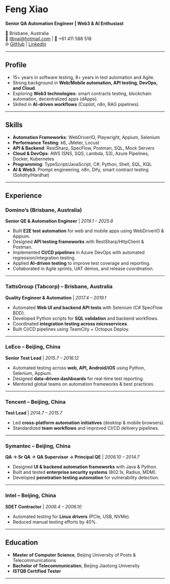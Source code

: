 # Feng Xiao

**Senior QA Automation Engineer | Web3 & AI Enthusiast**

📍 Brisbane, Australia  
📧 itbyai@hotmail.com | 📱 +61 411 588 518  
🌐 [GitHub](https://github.com/your-username) | [LinkedIn](https://linkedin.com/in/your-link)

---

## Profile
- 15+ years in software testing, 8+ years in test automation and Agile.
- Strong background in **Web/Mobile automation, API testing, DevOps, and Cloud**.
- Exploring **Web3 technologies**: smart contracts testing, blockchain automation, decentralized apps (dApps).
- Skilled in **AI-driven workflows** (Copilot, n8n, RAG pipelines).

---

## Skills
- **Automation Frameworks**: WebDriverIO, Playwright, Appium, Selenium  
- **Performance Testing**: k6, JMeter, Locust  
- **API & Backend**: RestSharp, SpecFlow, Postman, SQL, Mock Servers  
- **Cloud & DevOps**: AWS (SNS, SQS, Lambda, S3), Azure Pipelines, Docker, Kubernetes  
- **Programming**: TypeScript/JavaScript, C#, Python, Shell, SQL, KQL  
- **AI & Web3**: Prompt engineering, n8n, Dify, smart contract testing (Solidity/Hardhat)  

---

## Experience

### Domino’s (Brisbane, Australia)  
**Senior QE & Automation Engineer** | *2019.1 – 2025.8*  
- Built **E2E test automation** for web and mobile apps using WebDriverIO & Appium.  
- Designed **API testing frameworks** with RestSharp/HttpClient & Postman.  
- Implemented **CI/CD pipelines** in Azure DevOps with automated regression/integration testing.  
- Applied **AI-driven testing** to improve test coverage and reporting.  
- Collaborated in Agile sprints, UAT demos, and release coordination.

---

### TattsGroup (Tabcorp) – Brisbane, Australia  
**Quality Engineer & Automation** | *2017.4 – 2019.1*  
- Automated **Web UI and backend API tests** with Selenium (C# SpecFlow BDD).  
- Developed Python scripts for **SQL validation** and backend workflows.  
- Coordinated **integration testing across microservices**.  
- Built CI/CD pipelines using TeamCity + Octopus Deploy.

---

### LeEco – Beijing, China  
**Senior Test Lead** | *2015.7 – 2016.12*  
- Automated testing across **web, API, Android/iOS** using Python, Selenium, Appium.  
- Designed **data-driven dashboards** for real-time test reporting.  
- Mentored global teams on automation frameworks & best practices.

---

### Tencent – Beijing, China  
**Test Lead** | *2014.7 – 2015.7*  
- Led **cross-platform automation initiatives** (desktop & mobile browsers).  
- Standardized **team workflows** and improved CI/CD delivery pipelines.  

---

### Symantec – Beijing, China  
**QA → Sr QA → QA Supervisor → Principal QE** | *2006.10 – 2014.7*  
- Designed **UI & backend automation frameworks** with Java & Python.  
- Built and tested **enterprise security systems** (802.1x, Radius, MDM).  
- Developed **penetration testing automation** for vulnerability detection.  

---

### Intel – Beijing, China  
**SDET Contractor** | *2006.4 – 2006.10*  
- Automated testing for **Linux drivers** (PCIe, USB, NVMe).  
- Reduced manual testing efforts by 40%.

---

## Education
- **Master of Computer Science**, Beijing University of Posts & Telecommunications  
- **Bachelor of Telecommunication**, Beijing Jiaotong University  
- **ISTQB Certified Tester**  

---
